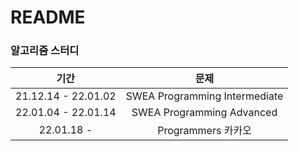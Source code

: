 # README

### 알고리즘 스터디 

|        기간         |             문제              |
| :-----------------: | :---------------------------: |
| 21.12.14 - 22.01.02 | SWEA Programming Intermediate |
| 22.01.04 - 22.01.14 |   SWEA Programming Advanced   |
|     22.01.18 -      |      Programmers 카카오       |

